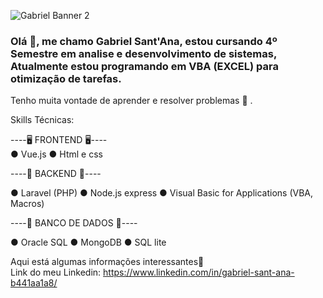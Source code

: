 ![Gabriel Banner 2 ](https://user-images.githubusercontent.com/74156967/102727521-dce72c80-4304-11eb-96ce-00f292ccb9ad.jpg)




### Olá 👋, me chamo Gabriel Sant'Ana, estou cursando 4º Semestre em analise e desenvolvimento de sistemas, Atualmente estou programando em VBA (EXCEL) para otimização de tarefas. 
Tenho muita vontade de aprender e resolver problemas 🎯 .


Skills Técnicas:


----🖥️ FRONTEND 🖥️----<br/>
● Vue.js
● Html e css

----🧩 BACKEND 🧩----

● Laravel (PHP)
● Node.js express
● Visual Basic for Applications (VBA, Macros)


----🔋 BANCO DE DADOS 🔋----

● Oracle SQL
● MongoDB
● SQL lite


 
  
  Aqui está algumas informações interessantes🚀  
  Link do meu Linkedin: https://www.linkedin.com/in/gabriel-sant-ana-b441aa1a8/
  
